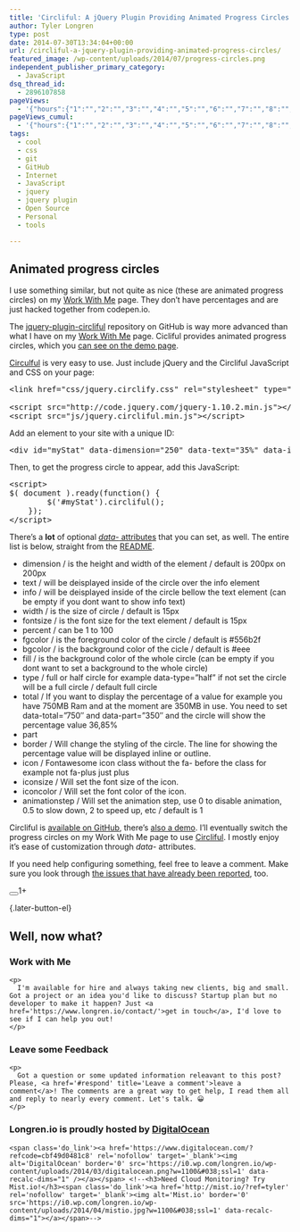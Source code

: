 ```yaml
---
title: 'Circliful: A jQuery Plugin Providing Animated Progress Circles'
author: Tyler Longren
type: post
date: 2014-07-30T13:34:04+00:00
url: /circliful-a-jquery-plugin-providing-animated-progress-circles/
featured_image: /wp-content/uploads/2014/07/progress-circles.png
independent_publisher_primary_category:
  - JavaScript
dsq_thread_id:
  - 2896107858
pageViews:
  - '{"hours":{"1":"","2":"","3":"","4":"","5":"","6":"","7":"","8":"","9":"","10":"","11":"","12":"","13":"","14":"","15":"","16":"","17":"","18":"","19":"","20":"","21":"","22":"","23":"","24":"","25":"","26":"","27":"","28":"","29":"","30":"","31":"","32":"","33":"","34":"","35":"","36":"","37":"","38":"","39":"","40":"","41":"","42":"","43":"","44":"","45":"","46":"","47":""},"days":{"2":"","3":"","4":"","5":"","6":"","7":"","8":"","9":"","10":"","11":"","12":"","13":"","14":""},"weeks":{"3":"","4":"","5":"","6":"","7":"","8":"","9":"","10":"","11":"","12":""},"months":{"4":"","5":"","6":"","7":"","8":"","9":"","10":"","11":"","12":"","13":"","14":"","15":"","16":"","17":"","18":"","19":"","20":"","21":"","22":"","23":"","24":""}}'
pageViews_cumul:
  - '{"hours":{"1":"","2":"","3":"","4":"","5":"","6":"","7":"","8":"","9":"","10":"","11":"","12":"","13":"","14":"","15":"","16":"","17":"","18":"","19":"","20":"","21":"","22":"","23":"","24":"","25":"","26":"","27":"","28":"","29":"","30":"","31":"","32":"","33":"","34":"","35":"","36":"","37":"","38":"","39":"","40":"","41":"","42":"","43":"","44":"","45":"","46":"","47":""},"days":{"2":"","3":"","4":"","5":"","6":"","7":"","8":"","9":"","10":"","11":"","12":"","13":"","14":""},"weeks":{"3":"","4":"","5":"","6":"","7":"","8":"","9":"","10":"","11":"","12":""},"months":{"4":"","5":"","6":"","7":"","8":"","9":"","10":"","11":"","12":"","13":"","14":"","15":"","16":"","17":"","18":"","19":"","20":"","21":"","22":"","23":"","24":""}}'
tags:
  - cool
  - css
  - git
  - GitHub
  - Internet
  - JavaScript
  - jquery
  - jquery plugin
  - Open Source
  - Personal
  - tools

---
```

 

## Animated progress circles

I use something similar, but not quite as nice (these are animated progress circles) on my [Work With Me][1] page. They don&#8217;t have percentages and are just hacked together from codepen.io.

The [jquery-plugin-circliful][2] repository on GitHub is way more advanced than what I have on my [Work With Me][1] page. Cicliful provides animated progress circles, which you [can see on the demo page][3].

[Circulful][2] is very easy to use. Just include jQuery and the Circliful JavaScript and CSS on your page:

<pre class="EnlighterJSRAW" data-enlighter-language="html" data-enlighter-theme="" data-enlighter-highlight="" data-enlighter-linenumbers="" data-enlighter-lineoffset="" data-enlighter-title="" data-enlighter-group="">&lt;link href="css/jquery.circlify.css" rel="stylesheet" type="text/css" /&gt;

&lt;script src="http://code.jquery.com/jquery-1.10.2.min.js"&gt;&lt;/script&gt;
&lt;script src="js/jquery.circliful.min.js"&gt;&lt;/script&gt;</pre>

Add an element to your site with a unique ID:

<pre class="EnlighterJSRAW" data-enlighter-language="html" data-enlighter-theme="" data-enlighter-highlight="" data-enlighter-linenumbers="" data-enlighter-lineoffset="" data-enlighter-title="" data-enlighter-group="">&lt;div id="myStat" data-dimension="250" data-text="35%" data-info="New Clients" data-width="30" data-fontsize="38" data-percent="35" data-fgcolor="#61a9dc" data-bgcolor="#eee" data-fill="#ddd" data-total="200" data-part="35" data-icon="long-arrow-up" data-icon-size="28" data-icon-color="#fff"&gt;&lt;/div&gt;
</pre>

Then, to get the progress circle to appear, add this JavaScript: 

<pre class="EnlighterJSRAW" data-enlighter-language="html" data-enlighter-theme="" data-enlighter-highlight="" data-enlighter-linenumbers="" data-enlighter-lineoffset="" data-enlighter-title="" data-enlighter-group="">&lt;script&gt;
$( document ).ready(function() {
        $('#myStat').circliful();
    });
&lt;/script&gt;</pre>

There&#8217;s a **lot** of optional [_data-_ attributes][4] that you can set, as well. The entire list is below, straight from the [README][5].

  * dimension / is the height and width of the element / default is 200px on 200px
  * text / will be deisplayed inside of the circle over the info element
  * info / will be deisplayed inside of the circle bellow the text element (can be empty if you dont want to show info text)
  * width / is the size of circle / default is 15px
  * fontsize / is the font size for the text element / default is 15px
  * percent / can be 1 to 100
  * fgcolor / is the foreground color of the circle / default is #556b2f
  * bgcolor / is the background color of the cicle / default is #eee
  * fill / is the background color of the whole circle (can be empty if you dont want to set a background to the whole circle)
  * type / full or half circle for example data-type=&#8221;half&#8221; if not set the circle will be a full circle / default full circle
  * total / If you want to display the percentage of a value for example you have 750MB Ram and at the moment are 350MB in use. You need to set data-total=&#8221;750&#8243; and data-part=&#8221;350&#8243; and the circle will show the percentage value 36,85% 
  * part
  * border / Will change the styling of the circle. The line for showing the percentage value will be displayed inline or outline.
  * icon / Fontawesome icon class without the fa- before the class for example not fa-plus just plus
  * iconsize / Will set the font size of the icon.
  * iconcolor / Will set the font color of the icon.
  * animationstep / Will set the animation step, use 0 to disable animation, 0.5 to slow down, 2 to speed up, etc / default is 1

Circliful is [available on GitHub][2], there&#8217;s [also a demo][3]. I&#8217;ll eventually switch the progress circles on my Work With Me page to use [Circliful][2]. I mostly enjoy it&#8217;s ease of customization through _data-_ attributes.

If you need help configuring something, feel free to leave a comment. Make sure you look through [the issues that have already been reported][6], too.

<div class="wpulike wpulike-default " >
  <div class="wp_ulike_general_class wp_ulike_is_not_liked">
    <button type="button"
					aria-label="Like Button"
					data-ulike-id="7245"
					data-ulike-nonce="41bcf50657"
					data-ulike-type="likeThis"
					data-ulike-template="wpulike-default"
					data-ulike-display-likers="0"
					data-ulike-disable-pophover="0"
					class="wp_ulike_btn wp_ulike_put_image wp_likethis_7245"></button><span class="count-box">1+</span>
  </div>
</div>

[][7]{.later-button-el}

<div class='what-next'>
  <h2>
    Well, now what?
  </h2>
  
  <div class='hire'>
    <h3>
      Work with Me
    </h3>
    
    <p>
      I'm available for hire and always taking new clients, big and small. Got a project or an idea you'd like to discuss? Startup plan but no developer to make it happen? Just <a href='https://www.longren.io/contact/'>get in touch</a>, I'd love to see if I can help you out!
    </p>
  </div>
  
  <div class='hire'>
    <h3>
      Leave some Feedback
    </h3>
    
    <p>
      Got a question or some updated information releavant to this post? Please, <a href='#respond' title='Leave a comment'>leave a comment</a>! The comments are a great way to get help, I read them all and reply to nearly every comment. Let's talk. 😀
    </p>
  </div>
  
  <div class='now-what-bottom-ad'>
    <h3>
      Longren.io is proudly hosted by <a href='https://www.digitalocean.com/?refcode=cbf49d0481c8'>DigitalOcean</a>
    </h3>
    
    <span class='do_link'><a href='https://www.digitalocean.com/?refcode=cbf49d0481c8' rel='nofollow' target='_blank'><img alt='DigitalOcean' border='0' src='https://i0.wp.com/longren.io/wp-content/uploads/2014/03/digitalocean.png?w=1100&#038;ssl=1' data-recalc-dims="1" /></a></span> <!--<h3>Need Cloud Monitoring? Try Mist.io!</h3><span class='do_link'><a href='http://mist.io/?ref=tyler' rel='nofollow' target='_blank'><img alt='Mist.io' border='0' src='https://i0.wp.com/longren.io/wp-content/uploads/2014/04/mistio.jpg?w=1100&#038;ssl=1' data-recalc-dims="1"></a></span>-->
  </div>
</div>

 [1]: http://longren.io/work-with-me/
 [2]: https://github.com/pguso/jquery-plugin-circliful
 [3]: http://ladensia.com/circliful/
 [4]: https://developer.mozilla.org/en-US/docs/Web/Guide/HTML/Using_data_attributes
 [5]: https://github.com/pguso/jquery-plugin-circliful/blob/master/README.md
 [6]: https://github.com/pguso/jquery-plugin-circliful/issues
 [7]: #